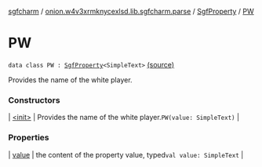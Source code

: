 [sgfcharm](../../../index.md) / [onion.w4v3xrmknycexlsd.lib.sgfcharm.parse](../../index.md) / [SgfProperty](../index.md) / [PW](./index.md)

# PW

`data class PW : `[`SgfProperty`](../index.md)`<SimpleText>` [(source)](https://github.com/w4v3/sgfcharm/tree/master/sgfcharm/src/main/java/onion/w4v3xrmknycexlsd/lib/sgfcharm/parse/SgfTree.kt#L220)

Provides the name of the white player.

### Constructors

| [&lt;init&gt;](-init-.md) | Provides the name of the white player.`PW(value: SimpleText)` |

### Properties

| [value](value.md) | the content of the property value, typed`val value: SimpleText` |


